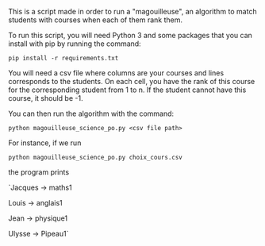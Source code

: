 
This is a script made in order to run a "magouilleuse", an algorithm to match students with courses when each of them rank them.

To run this script, you will need Python 3 and some packages that you can install with pip by running the command: 

`pip install -r requirements.txt`

You will need a csv file where columns are your courses and lines corresponds to the students.
On each cell, you have the rank of this course for the corresponding student from 1 to n. If the student cannot have this course, it should be -1.

You can then run the algorithm with the command:

`python magouilleuse_science_po.py <csv file path>`

For instance, if we run 

`python magouilleuse_science_po.py choix_cours.csv`

the program prints 

`Jacques  ->  maths1

Louis  ->  anglais1

Jean  ->  physique1

Ulysse  ->  Pipeau1`
